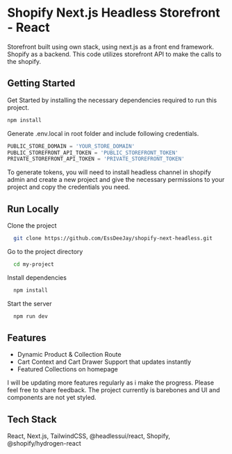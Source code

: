 
# Shopify Next.js Headless Storefront - React

Storefront built using own stack, using next.js as a front end framework. Shopify as a backend. This code utilizes storefront API to make the calls to the shopify.


## Getting Started

Get Started by installing the necessary dependencies required to run this project.

```javascript
npm install 
```
Generate .env.local in root folder and include following credentials.

```javascript
PUBLIC_STORE_DOMAIN = 'YOUR_STORE_DOMAIN'
PUBLIC_STOREFRONT_API_TOKEN = 'PUBLIC_STOREFRONT_TOKEN'
PRIVATE_STOREFRONT_API_TOKEN = 'PRIVATE_STOREFRONT_TOKEN'
```
To generate tokens, you will need to install headless channel in shopify admin and create a new project and give the necessary permissions to your project and copy the credentials you need.




## Run Locally

Clone the project

```bash
  git clone https://github.com/EssDeeJay/shopify-next-headless.git
```

Go to the project directory

```bash
  cd my-project
```

Install dependencies

```bash
  npm install
```

Start the server

```bash
  npm run dev
```


## Features

- Dynamic Product & Collection Route
- Cart Context and Cart Drawer Support that updates instantly
- Featured Collections on homepage

I will be updating more features regularly as i make the progress. Please feel free to share feedback. The project currently is barebones and UI and components are not yet styled.


## Tech Stack

React, Next.js, TailwindCSS, @headlessui/react, Shopify, @shopify/hydrogen-react

